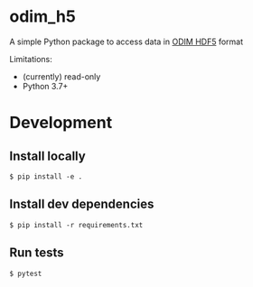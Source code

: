 # odim_h5

A simple Python package to access data in [ODIM HDF5](https://www.eumetnet.eu/wp-content/uploads/2019/01/ODIM_H5_v23.pdf) format 

Limitations:

- (currently) read-only
- Python 3.7+

# Development

## Install locally

    $ pip install -e .

## Install dev dependencies

    $ pip install -r requirements.txt

## Run tests

    $ pytest